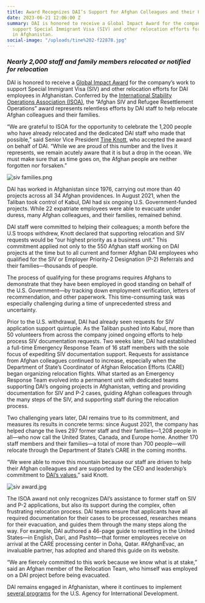 ```yaml
---
title: Award Recognizes DAI’s Support for Afghan Colleagues and their Families
date: 2023-06-21 12:06:00 Z
summary: DAI is honored to receive a Global Impact Award for the company’s work to
  support Special Immigrant Visa (SIV) and other relocation efforts for DAI employees
  in Afghanistan.
social-image: "/uploads/tine%202-f22878.jpg"
---
```


### *Nearly 2,000 staff and family members relocated or notified for relocation*

DAI is honored to receive a [Global Impact Award](https://stability-operations.org/page/awards) for the company’s work to support Special Immigrant Visa (SIV) and other relocation efforts for DAI employees in Afghanistan. Conferred by the [International Stability Operations Association (ISOA)](https://stability-operations.org/), the “Afghan SIV and Refugee Resettlement Operations” award represents relentless efforts by DAI staff to help relocate Afghan colleagues and their families.

“We are grateful to ISOA for the opportunity to celebrate the 1,200 people who have already relocated and the dedicated DAI staff who made that possible,” said Senior Vice President [Tine Knott](https://www.dai.com/who-we-are/our-team/tine-knott), who accepted the award on behalf of DAI. “While we are proud of this number and the lives it represents, we remain acutely aware that it is but a drop in the ocean. We must make sure that as time goes on, the Afghan people are neither forgotten nor forsaken.”

![siv families.png](/uploads/siv%20families.png)

DAI has worked in Afghanistan since 1976, carrying out more than 40 projects across all 34 Afghan providences. In August 2021, when the Taliban took control of Kabul, DAI had six ongoing U.S. Government-funded projects. While 22 expatriate employees were able to evacuate under duress, many Afghan colleagues, and their families, remained behind.

DAI staff were committed to helping their colleagues; a month before the U.S troops withdrew, Knott declared that supporting relocation and SIV requests would be “our highest priority as a business unit.” This commitment applied not only to the 550 Afghan staff working on DAI projects at the time but to all current and former Afghan DAI employees who qualified for the SIV or Employer Priority-2 Designation (P-2) Referrals and their families—thousands of people.

The process of qualifying for these programs requires Afghans to demonstrate that they have been employed in good standing on behalf of the U.S. Government—by tracking down employment verification, letters of recommendation, and other paperwork. This time-consuming task was especially challenging during a time of unprecedented stress and uncertainty.

Prior to the U.S. withdrawal, DAI had already seen requests for SIV application support quintuple. As the Taliban pushed into Kabul, more than 50 volunteers from across the company joined ongoing efforts to help process SIV documentation requests. Two weeks later, DAI had established a full-time Emergency Response Team of 16 staff members with the sole focus of expediting SIV documentation support. Requests for assistance from Afghan colleagues continued to increase, especially when the Department of State’s Coordinator of Afghan Relocation Efforts (CARE) began organizing relocation flights. What started as an Emergency Response Team evolved into a permanent unit with dedicated teams supporting DAI’s ongoing projects in Afghanistan, vetting and providing documentation for SIV and P-2 cases, guiding Afghan colleagues through the many steps of the SIV, and supporting staff during the relocation process.

Two challenging years later, DAI remains true to its commitment, and measures its results in concrete terms: since August 2021, the company has helped change the lives 297 former staff and their families—1,208 people in all—who now call the United States, Canada, and Europe home. Another 170 staff members and their families—a total of more than 700 people—will relocate through the Department of State’s CARE in the coming months.

“We were able to move this mountain because our staff are driven to help their Afghan colleagues and are supported by the CEO and leadership’s commitment to [DAI’s values](https://www.dai.com/who-we-are/mission-and-values),” said Knott.

![siv award.jpg](/uploads/siv%20award.jpg)

The ISOA award not only recognizes DAI’s assistance to former staff on SIV and P-2 applications, but also its support during the complex, often frustrating relocation process. DAI teams ensure that applicants have all required documentation for their cases to be processed, researches means for their evacuation, and guides them through the many steps along the way. For example, DAI authored a 46-page guide to resettling in the United States—in English, Dari, and Pashto—that former employees receive on arrival at the CARE processing center in Doha, Qatar. #AfghanEvac, an invaluable partner, has adopted and shared this guide on its website.

“We are fiercely committed to this work because we know what is at stake,” said an Afghan member of the Relocation Team, who himself was employed on a DAI project before being evacuated.

DAI remains engaged in Afghanistan, where it continues to implement [several programs](https://www.dai.com/search?keywords=Afghanistan) for the U.S. Agency for International Development.